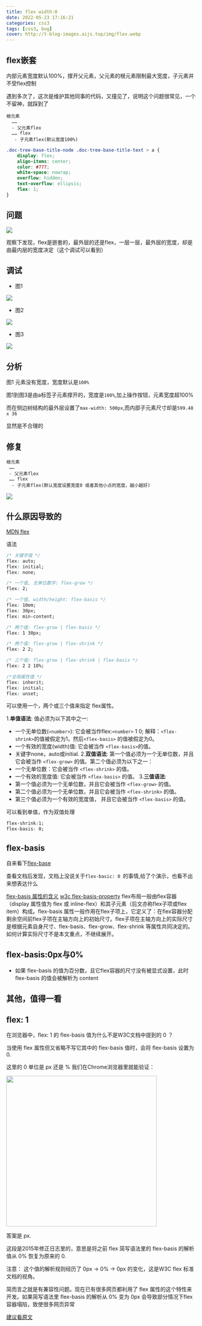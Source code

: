 ```yaml
---
title: flex width:0
date: 2022-05-23 17:16:21
categories: css3
tags: [css3, bug]
cover: http://t-blog-images.aijs.top/img/flex.webp
---
```

## flex嵌套

内部元素宽度默认100%，撑开父元素，父元素的根元素限制最大宽度，子元素并不受flex控制

遇到多次了，这次是维护其他同事的代码，又撞见了，说明这个问题很常见，一个不留神，就踩到了

```
根元素
  ……
  - 父元素flex
  …… flex
   - 子元素flex(默认宽度100%)

```

```css
.doc-tree-base-title-node .doc-tree-base-title-text > a {
    display: flex;
    align-items: center;
    color: #777;
    white-space: nowrap;
    overflow: hidden;
    text-overflow: ellipsis;
    flex: 1;
}
```

## 问题

![](http://t-blog-images.aijs.top/img/20220523171556.webp)

 观察下发现，flex是嵌套的，最外层的还是flex，一层一层，最外层的宽度，却是由最内层的宽度决定（这个调试可以看到）

 ## 调试

 - 图1

 ![](http://t-blog-images.aijs.top/img/20220523171802.webp)

 - 图2

 ![](http://t-blog-images.aijs.top/img/20220523171918.webp)

 - 图3

 ![](http://t-blog-images.aijs.top/img/20220523172024.webp)

 ## 分析

 图1 元素没有宽度，宽度默认是`100%`

 图1到图3是由a标签子元素撑开的，宽度是`100%`,加上操作按钮，元素宽度超100%

 而在侧边树结构的最外层设置了`max-width: 500px`,而内部子元素尺寸却是`599.48 x 36`


 显然是不合理的

 ## 修复
 ```
根元素
  ……
  - 父元素flex
  …… flex
   - 子元素flex(默认宽度设置宽度0 或者其他小点的宽度，越小越好)

 ```
 ![](http://t-blog-images.aijs.top/img/20220523173256.webp)

## 什么原因导致的

[MDN flex](https://developer.mozilla.org/zh-CN/docs/Web/CSS/flex)

语法

```CSS
/* 关键字值 */
flex: auto;
flex: initial;
flex: none;

/* 一个值, 无单位数字: flex-grow */
flex: 2;

/* 一个值, width/height: flex-basis */
flex: 10em;
flex: 30px;
flex: min-content;

/* 两个值: flex-grow | flex-basis */
flex: 1 30px;

/* 两个值: flex-grow | flex-shrink */
flex: 2 2;

/* 三个值: flex-grow | flex-shrink | flex-basis */
flex: 2 2 10%;

/*全局属性值 */
flex: inherit;
flex: initial;
flex: unset;

```


可以使用一个，两个或三个值来指定 flex属性。

1.**单值语法**: 值必须为以下其中之一:
 - 一个无单位数(`<number>`): 它会被当作flex:`<number>` 1 0; 解释：`<flex-shrink>`的值被假定为1，然后`<flex-basis>` 的值被假定为0。
 - 一个有效的宽度(width)值: 它会被当作 `<flex-basis>`的值。
 - 关键字none，auto或initial.
2.**双值语法**: 第一个值必须为一个无单位数，并且它会被当作 `<flex-grow>` 的值。第二个值必须为以下之一：
 - 一个无单位数：它会被当作 `<flex-shrink>` 的值。
 - 一个有效的宽度值: 它会被当作 `<flex-basis>` 的值。
3.**三值语法**:
 - 第一个值必须为一个无单位数，并且它会被当作 `<flex-grow>` 的值。
 - 第二个值必须为一个无单位数，并且它会被当作  `<flex-shrink>` 的值。
 - 第三个值必须为一个有效的宽度值， 并且它会被当作 `<flex-basis>` 的值。


 可以看到单值，作为双值处理

 ```css
 flex-shrink:1;
 flex-basis: 0;
 ```

 ## flex-basis

 自来看下[flex-base](https://developer.mozilla.org/zh-CN/docs/Web/CSS/flex-basis)

 查看文档后发现，文档上没说关于`flex-basic: 0 `的事情,给了个演示，也看不出来想表达什么

[flex-basis 属性的含义](https://blog.csdn.net/u010951953/article/details/124145786)
[w3c flex-basis-property](https://www.w3.org/TR/2018/CR-css-flexbox-1-20181119/#flex-basis-property)
flex布局一般由flex容器（display 属性值为 flex 或 inline-flex）和其子元素（后文亦称flex子项或flex item）构成。flex-basis 属性一般作用在flex子项上，它定义了：在flex容器分配剩余空间前flex子项在主轴方向上的初始尺寸。flex子项在主轴方向上的实际尺寸是根据元素自身尺寸、flex-basis、flex-grow、flex-shrink 等属性共同决定的。如何计算实际尺寸不是本文重点，不继续展开。


## flex-basis:0px与0%

- 如果 flex-basis 的值为百分数，且它flex容器的尺寸没有被显式设置，此时 flex-basis 的值会被解析为 content

## 其他，值得一看


## flex: 1

在浏览器中，flex: 1 的 flex-basis 值为什么不是W3C文档中提到的 0 ？

当使用 flex 属性但又省略不写它其中的 flex-basis 值时，会将 flex-basis 设置为 0.

这里的 0 单位是 px 还是 % 我们在Chrome浏览器里就能验证：

<img src="http://t-blog-images.aijs.top/img/20220523181618.webp" width=400  style="object-fit: content"/>

答案是 px.

这段是2015年修正日志里的，意思是将之前 flex 简写语法里的 flex-basis 的解析值从 0% 恢复为原来的 0.



注意： 这个值的解析规则经历了 0px -> 0% -> 0px 的变化，这是W3C flex 标准文档的视角。


简而言之就是有兼容性问题。现在已有很多网页都利用了 flex 属性的这个特性来开发。如果简写语法里 flex-basis 的解析从 0% 变为 0px 会导致部分情况下flex容器塌陷，致使很多网页异常

[建议看原文](https://blog.csdn.net/u010951953/article/details/124145786)